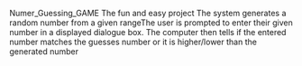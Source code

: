 Numer_Guessing_GAME
The fun and easy project The system generates a random number from a given rangeThe user is prompted to enter their given number in a displayed dialogue box. The computer then tells if the entered number matches the guesses number or it is higher/lower than the generated number
